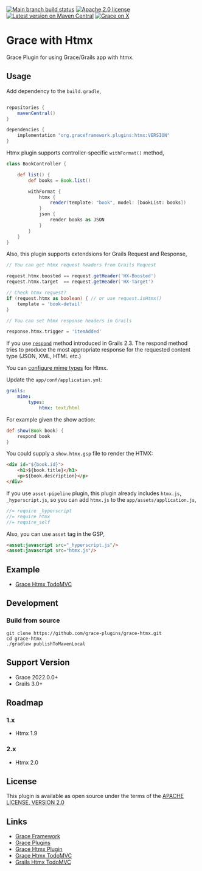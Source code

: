 [![Main branch build status](https://github.com/grace-plugins/grace-htmx/workflows/Grace%20CI/badge.svg?style=flat)](https://github.com/grace-plugins/grace-htmx/actions?query=workflow%3A%Grace+CI%22)
[![Apache 2.0 license](https://img.shields.io/badge/License-APACHE%202.0-green.svg?logo=APACHE&style=flat)](https://opensource.org/licenses/Apache-2.0)
[![Latest version on Maven Central](https://img.shields.io/maven-central/v/org.graceframework.plugins/htmx.svg?label=Maven%20Central&logo=apache-maven&style=flat)](https://search.maven.org/search?q=g:org.graceframework.plugins)
[![Grace on X](https://img.shields.io/twitter/follow/graceframework?style=social)](https://twitter.com/graceframework)

# Grace with Htmx

Grace Plugin for using Grace/Grails app with htmx.


## Usage

Add dependency to the `build.gradle`,

```gradle

repositories {
    mavenCentral()
}

dependencies {
    implementation "org.graceframework.plugins:htmx:VERSION"
}
```

Htmx plugin supports controller-specific `withFormat()` method,

```groovy
class BookController {

    def list() {
        def books = Book.list()

        withFormat {
            htmx {
                render(template: "book", model: [bookList: books])
            }
            json {
                render books as JSON
            }
        }
    }
}
```

Also, this plugin supports extendsions for Grails Request and Response,

```groovy
// You can get htmx request headers from Grails Request

request.htmx.boosted == request.getHeader('HX-Boosted')
request.htmx.target  == request.getHeader('HX-Target')

// Check htmx request?
if (request.htmx as boolean) { // or use request.isHtmx()
    template = 'book-detail'
}

// You can set htmx response headers in Grails

response.htmx.trigger = 'itemAdded'

```

If you use [`respond`](https://grails.github.io/legacy-grails-doc/4.0.0/ref/Controllers/respond.html) method introduced in Grails 2.3. The respond method tries to produce the most appropriate response for the requested content type (JSON, XML, HTML etc.)

You can [configure mime types](https://grails.github.io/legacy-grails-doc/4.0.0/guide/theWebLayer.html#contentNegotiation) for Htmx.

Update the `app/conf/application.yml`:

```yml
grails:
    mime:
        types:
            htmx: text/html
```

For example given the show action:

```groovy
def show(Book book) {
    respond book
}
```

You could supply a `show.htmx.gsp` file to render the HTMX:

```html
<div id="${book.id}">
    <h1>${book.title}</h1>
    <p>${book.description}</p>
</div>
```

If you use `asset-pipeline` plugin, this plugin already includes `htmx.js`, `_hyperscript.js`,
so you can add `htmx.js` to the `app/assets/application.js`,

```javascript
//= require _hyperscript
//= require htmx
//= require_self
```

Also, you can use `asset` tag in the GSP,

```HTML
<asset:javascript src="_hyperscript.js"/>
<asset:javascript src="htmx.js"/>
```


## Example

* [Grace Htmx TodoMVC](https://github.com/grace-guides/gs-htmx-todomvc)

## Development

### Build from source

```
git clone https://github.com/grace-plugins/grace-htmx.git
cd grace-htmx
./gradlew publishToMavenLocal
```

## Support Version

* Grace 2022.0.0+
* Grails 3.0+

## Roadmap

### 1.x

* Htmx 1.9

### 2.x

* Htmx 2.0

## License

This plugin is available as open source under the terms of the [APACHE LICENSE, VERSION 2.0](http://apache.org/Licenses/LICENSE-2.0)

## Links

- [Grace Framework](https://github.com/graceframework/grace-framework)
- [Grace Plugins](https://github.com/grace-plugins)
- [Grace Htmx Plugin](https://github.com/grace-plugins/grace-htmx)
- [Grace Htmx TodoMVC](https://github.com/grace-guides/grace-htmx-todomvc)
- [Grails Htmx TodoMVC](https://github.com/rainboyan/grails-htmx-todomvc)
